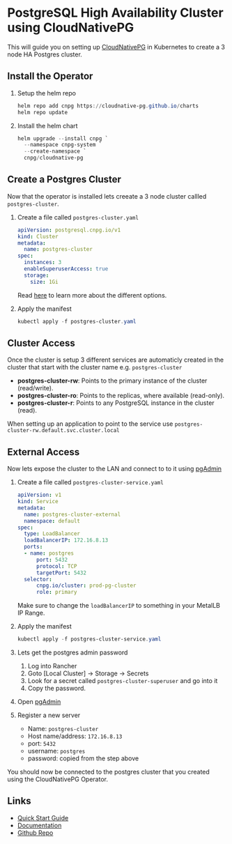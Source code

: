 # PostgreSQL High Availability Cluster using CloudNativePG

This will guide you on setting up [CloudNativePG](https://cloudnative-pg.io/) in Kubernetes to create a 3 node HA Postgres cluster.

## Install the Operator

1. Setup the helm repo

    ```powershell
    helm repo add cnpg https://cloudnative-pg.github.io/charts
    helm repo update
    ```

2. Install the helm chart

    ```powershell
    helm upgrade --install cnpg `
      --namespace cnpg-system `
      --create-namespace `
      cnpg/cloudnative-pg
    ```

## Create a Postgres Cluster

Now that the operator is installed lets creeate a 3 node cluster callled `postgres-cluster`.

1. Create a file called `postgres-cluster.yaml`

    ```yaml
    apiVersion: postgresql.cnpg.io/v1
    kind: Cluster
    metadata:
      name: postgres-cluster
    spec:
      instances: 3
      enableSuperuserAccess: true
      storage:
        size: 1Gi
    ```
    Read [here](https://cloudnative-pg.io/documentation/1.20/cloudnative-pg.v1/#postgresql-cnpg-io-v1-ClusterSpec) to learn more about the different options.

2. Apply the manifest

    ```powershell
    kubectl apply -f postgres-cluster.yaml
    ```

## Cluster Access

Once the cluster is setup 3 different services are automaticly created in the cluster that start with the cluster name e.g. `postgres-cluster`

- **postgres-cluster-rw**: Points to the primary instance of the cluster (read/write).
- **postgres-cluster-ro**: Points to the replicas, where available (read-only).
- **postgres-cluster-r**: Points to any PostgreSQL instance in the cluster (read).

When setting up an application to point to the service use `postgres-cluster-rw.default.svc.cluster.local`

## External Access

Now lets expose the cluster to the LAN and connect to to it using [pgAdmin](https://www.pgadmin.org/download/pgadmin-4-windows/)

1. Create a file called `postgres-cluster-service.yaml`

    ```yaml
    apiVersion: v1
    kind: Service
    metadata:
      name: postgres-cluster-external
      namespace: default
    spec:
      type: LoadBalancer
      loadBalancerIP: 172.16.8.13
      ports:
      - name: postgres
          port: 5432
          protocol: TCP
          targetPort: 5432
      selector:
          cnpg.io/cluster: prod-pg-cluster
          role: primary
    ```
    Make sure to change the `loadBalancerIP` to something in your MetalLB IP Range.

2. Apply the manifest
    ```powershell
    kubectl apply -f postgres-cluster-service.yaml
    ```

3. Lets get the postgres admin password
    1. Log into Rancher
    2. Goto [Local Cluster] -> Storage -> Secrets
    3. Look for a secret called `postgres-cluster-superuser` and go into it
    4. Copy the password.

4. Open [pgAdmin](https://www.pgadmin.org/download/pgadmin-4-windows/)
5. Register a new server
    - Name: `postgres-cluster`
    - Host name/address: `172.16.8.13`
    - port: `5432`
    - username: `postgres`
    - password: copied from the step above

You should now be connected to the postgres cluster that you created using the CloudNativePG Operator.


## Links

- [Quick Start Guide](https://cloudnative-pg.io/documentation/1.16/quickstart/)
- [Documentation](https://cloudnative-pg.io/documentation/1.24/)
- [Github Repo](https://github.com/cloudnative-pg/cloudnative-pg/)